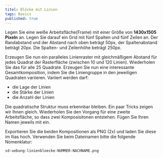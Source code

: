 ```yaml
---
titel: Blöcke mit Linien
tags: Basics
published: true
---
```


Legen Sie eine weiße Arbeitsfläche(Frame) mit einer Größe von **1430x1505 Pixeln** an. Legen Sie darauf ein Grid mit fünf Spalten und fünf Zeilen an. Der Randabstand und der Abstand nach oben beträgt 50px, der Spaltenabstand beträgt 20px. Die Spalten- und Zeilenhöhe beträgt 250px.

Erzeugen Sie nun ein paralleles Linienraster mit gleichmäßigem Abstand für jedes Quadrat der Rasterfläche (zwischen 10 und 120 Linien). Wiederholen Sie das für alle 25 Quadrate. Erzeugen Sie nun eine interessante Gesamtkomposition, indem Sie die Liniengruppe in den jeweiligen Quadraten variieren. Variiert werden darf:
- die Lage der Linien
- die Stärke der Linien
- die Anzahl der Linien

Die quadratische Struktur muss erkennbar bleiben. Ein paar Tricks zeigen wir Ihnen gleich. Wiederholen Sie den Vorgang für eine zweite Arbeitsfläche, so dass zwei Komposisitonen entstehen. Fügen Sie Ihren Namen jeweils mit ein.

Exportieren Sie die beiden Kompositionen als PNG (2x) und laden Sie diese im Ilias hoch. Verwenden Sie beim Dateinamen bitte die folgende Nomenklatur:

```sd-uebung-linienbloecke-NUMMER-NACHNAME.png```